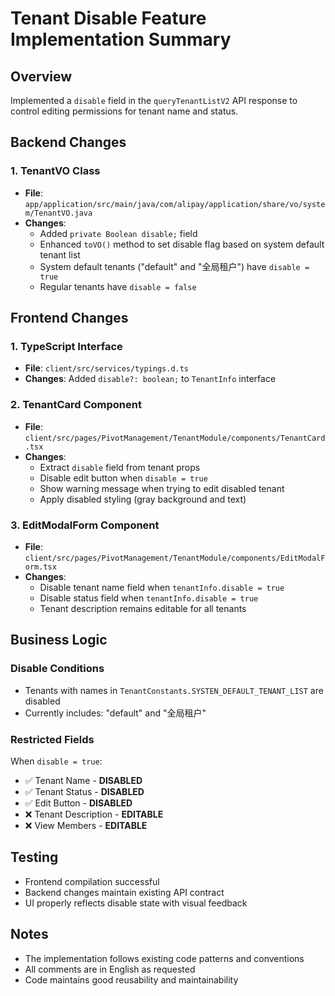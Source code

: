 # Tenant Disable Feature Implementation Summary

## Overview
Implemented a `disable` field in the `queryTenantListV2` API response to control editing permissions for tenant name and status.

## Backend Changes

### 1. TenantVO Class
- **File**: `app/application/src/main/java/com/alipay/application/share/vo/system/TenantVO.java`
- **Changes**: 
  - Added `private Boolean disable;` field
  - Enhanced `toVO()` method to set disable flag based on system default tenant list
  - System default tenants ("default" and "全局租户") have `disable = true`
  - Regular tenants have `disable = false`

## Frontend Changes

### 1. TypeScript Interface
- **File**: `client/src/services/typings.d.ts`
- **Changes**: Added `disable?: boolean;` to `TenantInfo` interface

### 2. TenantCard Component
- **File**: `client/src/pages/PivotManagement/TenantModule/components/TenantCard.tsx`
- **Changes**:
  - Extract `disable` field from tenant props
  - Disable edit button when `disable = true`
  - Show warning message when trying to edit disabled tenant
  - Apply disabled styling (gray background and text)

### 3. EditModalForm Component
- **File**: `client/src/pages/PivotManagement/TenantModule/components/EditModalForm.tsx`
- **Changes**:
  - Disable tenant name field when `tenantInfo.disable = true`
  - Disable status field when `tenantInfo.disable = true`
  - Tenant description remains editable for all tenants

## Business Logic

### Disable Conditions
- Tenants with names in `TenantConstants.SYSTEN_DEFAULT_TENANT_LIST` are disabled
- Currently includes: "default" and "全局租户"

### Restricted Fields
When `disable = true`:
- ✅ Tenant Name - **DISABLED**
- ✅ Tenant Status - **DISABLED** 
- ✅ Edit Button - **DISABLED**
- ❌ Tenant Description - **EDITABLE**
- ❌ View Members - **EDITABLE**

## Testing
- Frontend compilation successful
- Backend changes maintain existing API contract
- UI properly reflects disable state with visual feedback

## Notes
- The implementation follows existing code patterns and conventions
- All comments are in English as requested
- Code maintains good reusability and maintainability